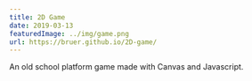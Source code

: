 ```yaml
---
title: 2D Game
date: 2019-03-13
featuredImage: ../img/game.png
url: https://bruer.github.io/2D-game/
---
```


An old school platform game made with Canvas and Javascript.
